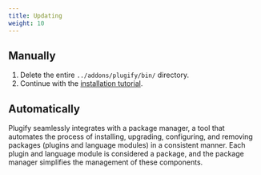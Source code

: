 ```yaml
---
title: Updating
weight: 10
---
```


## Manually

1. Delete the entire ``../addons/plugify/bin/`` directory.
2. Continue with the [installation tutorial](/en/general/installation/).

## Automatically

Plugify seamlessly integrates with a package manager, a tool that automates the process of installing, upgrading, configuring, and removing packages (plugins and language modules) in a consistent manner. Each plugin and language module is considered a package, and the package manager simplifies the management of these components.
